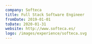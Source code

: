 ```yaml
---
company: Softeca
title: Full Stack Software Engineer
fromDate: 2019-01-01
toDate: 2020-01-31
website: http://www.softeca.es/
logo: /images/experience/softeca.svg
---
```

